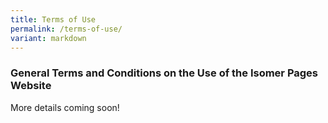 ```yaml
---
title: Terms of Use
permalink: /terms-of-use/
variant: markdown
---
```

### **General Terms and Conditions on the Use of the Isomer Pages Website**

More details coming soon!